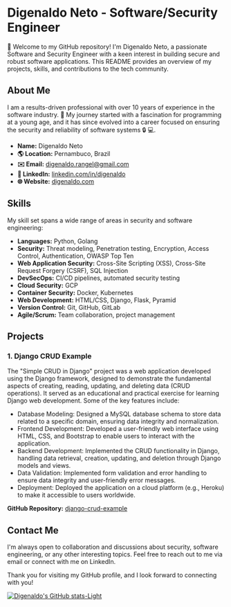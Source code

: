 # Digenaldo Neto - Software/Security Engineer

👋 Welcome to my GitHub repository! I'm Digenaldo Neto, a passionate Software and Security Engineer with a keen interest in building secure and robust software applications. This README provides an overview of my projects, skills, and contributions to the tech community.

## About Me

I am a results-driven professional with over 10 years of experience in the software industry. 💼 My journey started with a fascination for programming at a young age, and it has since evolved into a career focused on ensuring the security and reliability of software systems 🔒 💻.

- **Name:** Digenaldo Neto
- **🌎 Location:** Pernambuco, Brazil
- **✉️ Email:** digenaldo.rangel@gmail.com
- **🔗 LinkedIn:** [linkedin.com/in/digenaldo](https://www.linkedin.com/in/digenaldo/)
- **🌐 Website:** [digenaldo.com](https://digenaldo.com)

## Skills

My skill set spans a wide range of areas in security and software engineering:

- **Languages:** Python, Golang
- **Security:** Threat modeling, Penetration testing, Encryption, Access Control, Authentication, OWASP Top Ten
- **Web Application Security:** Cross-Site Scripting (XSS), Cross-Site Request Forgery (CSRF), SQL Injection
- **DevSecOps:** CI/CD pipelines, automated security testing
- **Cloud Security:** GCP
- **Container Security:** Docker, Kubernetes
- **Web Development:** HTML/CSS, Django, Flask, Pyramid
- **Version Control:** Git, GitHub, GitLab
- **Agile/Scrum:** Team collaboration, project management

## Projects

### 1. Django CRUD Example

The "Simple CRUD in Django" project was a web application developed using the Django framework, designed to demonstrate the fundamental aspects of creating, reading, updating, and deleting data (CRUD operations). It served as an educational and practical exercise for learning Django web development. Some of the key features include:

- Database Modeling: Designed a MySQL database schema to store data related to a specific domain, ensuring data integrity and normalization.
- Frontend Development: Developed a user-friendly web interface using HTML, CSS, and Bootstrap to enable users to interact with the application.
- Backend Development: Implemented the CRUD functionality in Django, handling data retrieval, creation, updating, and deletion through Django models and views.
- Data Validation: Implemented form validation and error handling to ensure data integrity and user-friendly error messages.
- Deployment: Deployed the application on a cloud platform (e.g., Heroku) to make it accessible to users worldwide.

**GitHub Repository:** [django-crud-example](https://github.com/digenaldo/django-crud-example)

## Contact Me

I'm always open to collaboration and discussions about security, software engineering, or any other interesting topics. Feel free to reach out to me via email or connect with me on LinkedIn.

Thank you for visiting my GitHub profile, and I look forward to connecting with you!

[![Digenaldo's GitHub stats-Light](https://github-readme-stats.vercel.app/api?username=digenaldo&show_icons=true&theme=default#gh-light-mode-only)](https://github.com/digenaldo/github-readme-stats#gh-light-mode-only)
